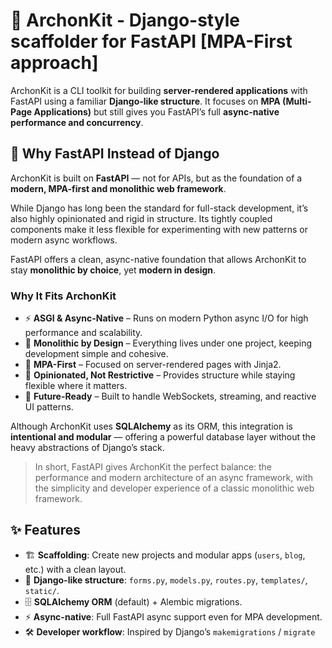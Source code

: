 # 👑 **ArchonKit** - Django-style scaffolder  for FastAPI [MPA-First approach]

ArchonKit is a CLI toolkit for building **server-rendered applications** with FastAPI using a familiar **Django-like structure**. It focuses on **MPA (Multi-Page Applications)** but still gives you FastAPI’s full **async-native performance and concurrency**.

## 🧠 Why FastAPI Instead of Django
ArchonKit is built on **FastAPI** — not for APIs, but as the foundation of a **modern, MPA-first and monolithic web framework**.

While Django has long been the standard for full-stack development, it’s also highly opinionated and rigid in structure. Its tightly coupled components make it less flexible for experimenting with new patterns or modern async workflows.  

FastAPI offers a clean, async-native foundation that allows ArchonKit to stay **monolithic by choice**, yet **modern in design**.

### Why It Fits ArchonKit
- ⚡ **ASGI & Async-Native** – Runs on modern Python async I/O for high performance and scalability.  
- 🧩 **Monolithic by Design** – Everything lives under one project, keeping development simple and cohesive.  
- 🧠 **MPA-First** – Focused on server-rendered pages with Jinja2.  
- 🧱 **Opinionated, Not Restrictive** – Provides structure while staying flexible where it matters.  
- 🔮 **Future-Ready** – Built to handle WebSockets, streaming, and reactive UI patterns.

Although ArchonKit uses **SQLAlchemy** as its ORM, this integration is **intentional and modular** — offering a powerful database layer without the heavy abstractions of Django’s stack.

> In short, FastAPI gives ArchonKit the perfect balance: the performance and modern architecture of an async framework, with the simplicity and developer experience of a classic monolithic web framework.

## ✨ Features

- 🏗️ **Scaffolding**: Create new projects and modular apps (`users`, `blog`, etc.) with a clean layout.
- 📂 **Django-like structure**: `forms.py`, `models.py`, `routes.py`, `templates/`, `static/`.
- 🗄️ **SQLAlchemy ORM** (default) + Alembic migrations.
- ⚡ **Async-native**: Full FastAPI async support even for MPA development.
- 🛠️ **Developer workflow**: Inspired by Django’s `makemigrations` / `migrate`